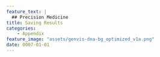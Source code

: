 ```yaml
---
feature_text: |
  ## Precision Medicine
title: Saving Results
categories:
    - Appendix
feature_image: "assets/genvis-dna-bg_optimized_v1a.png"
date: 0007-01-01
---
```

